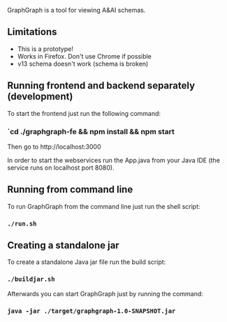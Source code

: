 GraphGraph is a tool for viewing A&AI schemas.

## Limitations

* This is a prototype!
* Works in Firefox. Don't use Chrome if possible
* v13 schema doesn't work (schema is broken)

## Running frontend and backend separately (development)

To start the frontend just run the following command:

### `cd ./graphgraph-fe && npm install && npm start

Then go to http://localhost:3000

In order to start the webservices run the App.java from your Java IDE (the service runs on localhost port 8080). 

## Running from command line

To run GraphGraph from the command line just run the shell script:

### `./run.sh`

## Creating a standalone jar 

To create a standalone Java jar file run the build script:

### `./buildjar.sh`

Afterwards you can start GraphGraph just by running the command:

### `java -jar ./target/graphgraph-1.0-SNAPSHOT.jar`
